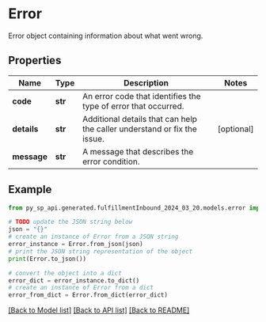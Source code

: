 # Error

Error object containing information about what went wrong.

## Properties

Name | Type | Description | Notes
------------ | ------------- | ------------- | -------------
**code** | **str** | An error code that identifies the type of error that occurred. | 
**details** | **str** | Additional details that can help the caller understand or fix the issue. | [optional] 
**message** | **str** | A message that describes the error condition. | 

## Example

```python
from py_sp_api.generated.fulfillmentInbound_2024_03_20.models.error import Error

# TODO update the JSON string below
json = "{}"
# create an instance of Error from a JSON string
error_instance = Error.from_json(json)
# print the JSON string representation of the object
print(Error.to_json())

# convert the object into a dict
error_dict = error_instance.to_dict()
# create an instance of Error from a dict
error_from_dict = Error.from_dict(error_dict)
```
[[Back to Model list]](../README.md#documentation-for-models) [[Back to API list]](../README.md#documentation-for-api-endpoints) [[Back to README]](../README.md)


